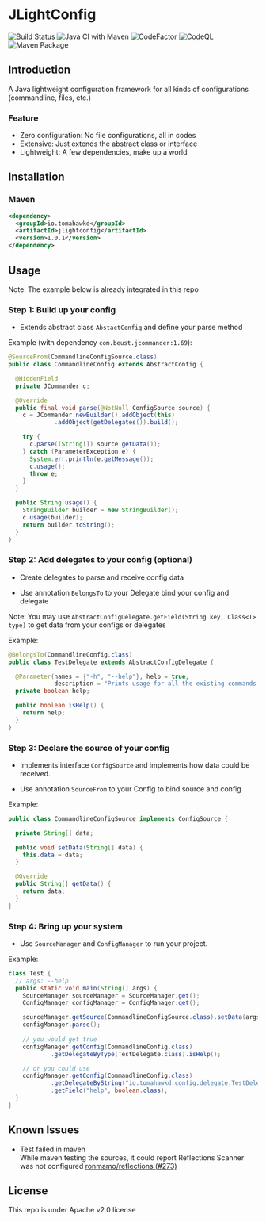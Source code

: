 # JLightConfig

[![Build Status](https://travis-ci.org/Tomahawkd/JLightConfig.svg?branch=master)](https://travis-ci.org/Tomahawkd/JLightConfig.svg)
![Java CI with Maven](https://github.com/Tomahawkd/JLightConfig/workflows/Java%20CI%20with%20Maven/badge.svg)
[![CodeFactor](https://www.codefactor.io/repository/github/tomahawkd/jlightconfig/badge)](https://www.codefactor.io/repository/github/tomahawkd/jlightconfig)
![CodeQL](https://github.com/Tomahawkd/JLightConfig/workflows/CodeQL/badge.svg)
![Maven Package](https://github.com/Tomahawkd/JLightConfig/workflows/Maven%20Package/badge.svg)

## Introduction

A Java lightweight configuration framework for all kinds 
of configurations (commandline, files, etc.)

### Feature

- Zero configuration: No file configurations, all in codes
- Extensive: Just extends the abstract class or interface
- Lightweight: A few dependencies, make up a world

## Installation

### Maven
```xml
<dependency>
  <groupId>io.tomahawkd</groupId>
  <artifactId>jlightconfig</artifactId>
  <version>1.0.1</version>
</dependency>
```

## Usage

Note: The example below is already integrated in this repo

### Step 1: Build up your config

- Extends abstract class `AbstactConfig` and define your parse method

Example (with dependency `com.beust.jcommander:1.69`):

```java
@SourceFrom(CommandlineConfigSource.class)
public class CommandlineConfig extends AbstractConfig {

  @HiddenField
  private JCommander c;

  @Override
  public final void parse(@NotNull ConfigSource source) {
    c = JCommander.newBuilder().addObject(this)
             .addObject(getDelegates()).build();

    try {
      c.parse((String[]) source.getData());
    } catch (ParameterException e) {
      System.err.println(e.getMessage());
      c.usage();
      throw e;
    }
  }

  public String usage() {
    StringBuilder builder = new StringBuilder();
    c.usage(builder);
    return builder.toString();
  }
}
```

### Step 2: Add delegates to your config (optional)

- Create delegates to parse and receive config data

- Use annotation `BelongsTo` to your Delegate bind your config and delegate

Note: You may use `AbstractConfigDelegate.getField(String key, Class<T> type)`
to get data from your configs or delegates

Example:

```java
@BelongsTo(CommandlineConfig.class)
public class TestDelegate extends AbstractConfigDelegate {

  @Parameter(names = {"-h", "--help"}, help = true,
             description = "Prints usage for all the existing commands.")
  private boolean help;

  public boolean isHelp() {
    return help;
  }
}
```

### Step 3: Declare the source of your config

- Implements interface `ConfigSource` and implements how data could be 
  received.
  
- Use annotation `SourceFrom` to your Config to bind source and config

Example:

```java
public class CommandlineConfigSource implements ConfigSource {

  private String[] data;

  public void setData(String[] data) {
    this.data = data;
  }

  @Override
  public String[] getData() {
    return data;
  }
}
```

### Step 4: Bring up your system

- Use `SourceManager` and `ConfigManager` to run your project.

Example:

```java
class Test {
  // args: --help
  public static void main(String[] args) {
    SourceManager sourceManager = SourceManager.get();
    ConfigManager configManager = ConfigManager.get();

    sourceManager.getSource(CommandlineConfigSource.class).setData(args);
    configManager.parse();
    
    // you would get true
    configManager.getConfig(CommandlineConfig.class)
            .getDelegateByType(TestDelegate.class).isHelp();

    // or you could use
    configManager.getConfig(CommandlineConfig.class)
            .getDelegateByString("io.tomahawkd.config.delegate.TestDelegate")
            .getField("help", boolean.class);
  }
}
```

## Known Issues

- Test failed in maven  
  While maven testing the sources, it could report Reflections Scanner was not 
  configured [ronmamo/reflections (#273)](https://github.com/ronmamo/reflections/issues/273)

## License

This repo is under Apache v2.0 license
